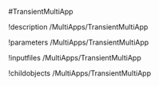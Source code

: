 <!-- MOOSE Object Documentation Stub: Remove this when content is added. -->
#TransientMultiApp

!description /MultiApps/TransientMultiApp

!parameters /MultiApps/TransientMultiApp

!inputfiles /MultiApps/TransientMultiApp

!childobjects /MultiApps/TransientMultiApp
